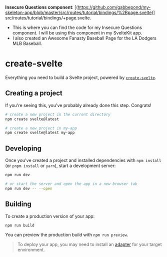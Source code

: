 
**Insecure Questions component**: [(https://github.com/gabbepond/my-skeleton-app/blob/master/src/routes/tutorial/bindings/%2Bpage.svelte)]
src/routes/tutorial/bindings/+page.svelte.
- This is where you can find the code for my Insecure Questions component. I will be using this component in my SvelteKit app.
- I also created an Awesome Fanasty Baseball Page for the LA Dodgers MLB Baseball.

# create-svelte

Everything you need to build a Svelte project, powered by [`create-svelte`](https://github.com/sveltejs/kit/tree/main/packages/create-svelte).

## Creating a project

If you're seeing this, you've probably already done this step. Congrats!

```bash
# create a new project in the current directory
npm create svelte@latest

# create a new project in my-app
npm create svelte@latest my-app
```

## Developing

Once you've created a project and installed dependencies with `npm install` (or `pnpm install` or `yarn`), start a development server:

```bash
npm run dev

# or start the server and open the app in a new browser tab
npm run dev -- --open
```

## Building

To create a production version of your app:

```bash
npm run build
```

You can preview the production build with `npm run preview`.

> To deploy your app, you may need to install an [adapter](https://kit.svelte.dev/docs/adapters) for your target environment.



